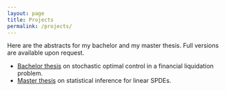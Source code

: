 ```yaml
---
layout: page
title: Projects
permalink: /projects/
---
```


Here are the abstracts for my bachelor and my master thesis. Full versions are available upon request.
+ [Bachelor thesis](/assets/docs/BSc_Abstract.pdf) on stochastic optimal control in a financial liquidation problem.
+ [Master thesis](/assets/docs/MSc_Abstract.pdf) on statistical inference for linear SPDEs.

